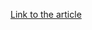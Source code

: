 [Link to the article](https://thehackernews.com/2025/02/cisa-flags-craft-cms-vulnerability-cve.html)
